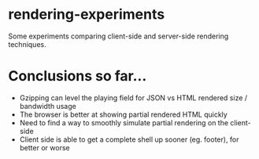 # rendering-experiments
Some experiments comparing client-side and server-side rendering techniques.

# Conclusions so far...

- Gzipping can level the playing field for JSON vs HTML rendered size / bandwidth usage
- The browser is better at showing partial rendered HTML quickly
- Need to find a way to smoothly simulate partial rendering on the client-side
- Client side is able to get a complete shell up sooner (eg. footer), for better or worse
